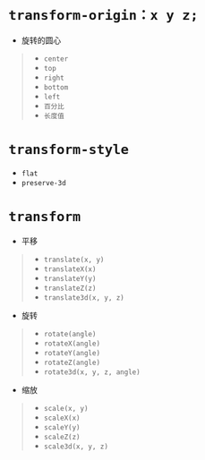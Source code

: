 # `transform-origin：x y z;`
- 旋转的圆心
>- `center`
>- `top`
>- `right`
>- `bottom`
>- `left`
>- `百分比`
>- `长度值`
# `transform-style`
- `flat`
- `preserve-3d`
# `transform`
- 平移
>- `translate(x, y)`
>- `translateX(x)`
>- `translateY(y)`
>- `translateZ(z)`
>- `translate3d(x, y, z)`
- 旋转
>- `rotate(angle)`
>- `rotateX(angle)`
>- `rotateY(angle)`
>- `rotateZ(angle)`
>- `rotate3d(x, y, z, angle)`
- 缩放
>- `scale(x, y)`
>- `scaleX(x)`
>- `scaleY(y)`
>- `scaleZ(z)`
>- `scale3d(x, y, z)`